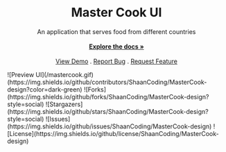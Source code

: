 <br/>
<p align="center">
  <a href="https://github.com/ShaanCoding/MasterCook-design"></a>

  <h1 align="center">Master Cook UI</h1>

  <p align="center">
    An application that serves food from different countries
    <br/>
    <br/>
    <a href="https://github.com/hasanyatar/MasterCook-design/tree/main/master_cook"><strong>Explore the docs »</strong></a>
    <br/>
    <br/>
    <a href="https://github.com/ShaanCoding/MasterCook-design">View Demo</a>
    .
    <a href="https://github.com/ShaanCoding/MasterCook-design/issues">Report Bug</a>
    .
    <a href="https://github.com/ShaanCoding/MasterCook-design/issues">Request Feature</a>
  </p>
</p>
![Preview UI](/mastercook.gif)
(https://img.shields.io/github/contributors/ShaanCoding/MasterCook-design?color=dark-green) ![Forks](https://img.shields.io/github/forks/ShaanCoding/MasterCook-design?style=social) ![Stargazers](https://img.shields.io/github/stars/ShaanCoding/MasterCook-design?style=social) ![Issues](https://img.shields.io/github/issues/ShaanCoding/MasterCook-design) ![License](https://img.shields.io/github/license/ShaanCoding/MasterCook-design) 

 
